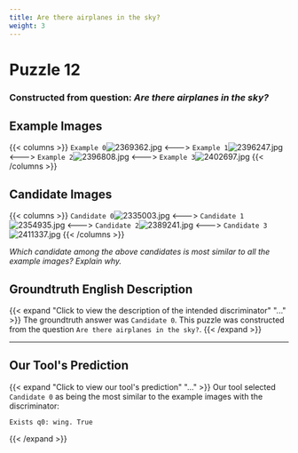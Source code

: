 ```yaml
---
title: Are there airplanes in the sky?
weight: 3
---
```


# Puzzle 12
### Constructed from question: _Are there airplanes in the sky?_


## Example Images
{{< columns >}}
`Example 0`![2369362.jpg](/gqa_images/2369362.jpg)
<--->
`Example 1`![2396247.jpg](/gqa_images/2396247.jpg)
<--->
`Example 2`![2396808.jpg](/gqa_images/2396808.jpg)
<--->
`Example 3`![2402697.jpg](/gqa_images/2402697.jpg)
{{< /columns >}}

## Candidate Images
{{< columns >}}
`Candidate 0`![2335003.jpg](/gqa_images/2335003.jpg)
<--->
`Candidate 1`![2354935.jpg](/gqa_images/2354935.jpg)
<--->
`Candidate 2`![2389241.jpg](/gqa_images/2389241.jpg)
<--->
`Candidate 3`![2411337.jpg](/gqa_images/2411337.jpg)
{{< /columns >}}

*Which candidate among the above candidates is most similar to all the example images? Explain why.*

## Groundtruth English Description

{{< expand "Click to view the description of the intended discriminator" "..." >}}
The groundtruth answer was `Candidate 0`. This puzzle was constructed from the question `Are there airplanes in the sky?`.
{{< /expand >}}

---

## Our Tool's Prediction

{{< expand "Click to view our tool's prediction" "..." >}}
Our tool selected `Candidate 0` as being the most similar to the example images with the discriminator:
```plaintext
Exists q0: wing. True
```
{{< /expand >}}
